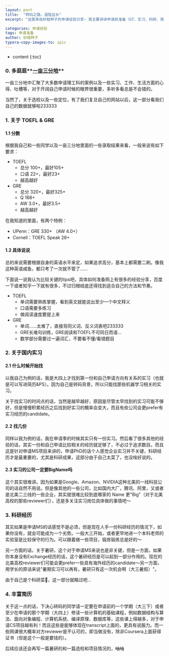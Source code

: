 ```yaml
---
layout: post
title:  "转码之路，道阻且长"
excerpt: "这是来自妙蛙种子的申请经验分享~ 我主要讲讲申请前准备（GT、实习、科研、简历）几个方面说一说自己的看法"

categories: 申请经验
tags: 申请准备
author: 妙蛙种子
typora-copy-images-to: ipic
---
```


* content
{:toc}

### 0. 多逛逛**[一亩三分地](https://www.1point3acres.com/bbs/)**

一亩三分地中汇聚了大多数申请理工科的案例以及一些实习、工作、生活方面的心得、吐槽等，对于开阔自己申请时候的眼界很重要，多听多看总是不会错的。

当然了，关于选校以及一些定位，有了我们复旦自己的网站以后，这一部分看我们自己的数据就够啦233333

### 1. 关于 TOEFL & GRE

#### 1.1 分数

根据我自己和一些同学以及一亩三分地里面的一些录取结果来看，一般来说有如下要求：

- TOEFL
  - 总分 100+，最好105+
  - 口语 22+，最好23+
  - 越高越好
- GRE
  - 总分 320+，最好325+
  - Q    168+
  - AW  3.0+，最好3.5+
  - 越高越好

在我知道的里面，有两个特例：

- UPenn：GRE 330+ （AW 4.0+）
- Cornell：TOEFL Speak 28+

#### 1.2 具体说说

总的来说需要根据自身的英语水平来定，如果追求高分，基本上都需要二刷。像我这种英语咸鱼，都只考了一次就不管了……

下面说一说我认为比较关键的tips吧，具体如何准备网上有很多的经验分享，百度一下或者知乎一下就有很多，不过归根结底还得找到适合自己的方法和节奏。

- TOEFL
  - 单词需要熟练掌握，看到英文就能说出至少一个中文释义
  - 口语需要多练习
  - 做阅读速度要提上来
- GRE
  - 单词……太难了，直接背同义词、反义词表吧233333
  - GRE长难句训练，GRE阅读和TOEFL不可同日而语…
  - 数学部分需要过一遍词汇，不要看不懂/看错题目

### 2. 关于国内实习

#### 2.1 什么时候开始找

以我自己为例的话，我是大四上才找到第一份和自己申请方向有关系的实习（也就是可以写进简历&PS）。因为自己是转码背景，所以只能找那些机器学习相关的实习。

关于找实习的时间点的话，当然是越早越好，原因是尽管太早找到的实习可能不够好，但是慢慢积累经历之后找到好实习的概率会变大，而且有些公司会更prefer有实习经历的candidate。

#### 2.2 找几份

同样以我为例的话，我在申请季的时候其实只有一份实习。然后看了很多其他的经验的话，其实一份和自己申请比较相关的经历就足够了，不必过于追求数目。而且这是针对申请MS项目来讲的，申请PhD的话个人感觉企业实习并不关键，科研经历才是最重要的，尤其是科研成果，这部分由于自己太菜了，也没啥好说的。

#### 2.3 实习的公司一定要BigName吗

这个其实很难讲。因为如果是Google、Amazon、NVIDIA这种北美的一线科技公司的话自然不用说。但是像其他的一些公司，比如国内大厂，腾讯、阿里，又或者是北美二三线的一些企业，其实就很难比较到底哪家的 Name 更"Big"（对于北美高校的那些reviewer们），还是多关注实习岗位具体做的事情吧～

### 3. 科研经历

其实如果是申请MS的话感觉不是必须，但是现在人手一份科研经历的情况下，如果你没有，就会可能成为一个劣势。一般大三开始，或者更早地进一个本科老师的实验室是比较保守的行为。可以跟着做一些项目，锻炼锻炼总是好的～

另一方面的话，关于暑研，这个对于申请MS来说也是非关键，但是一方面，如果你本身没有Exchange经历的话，这个暑研经历是可以起到一部分作用的。现在的北美高校reviewer们可能会更prefer一些具有海外经历的candidate～另一方面，用学长的原话来说"暑期实习可以再有，暑研只有这一次机会啊（大三暑假）"。

由于自己是个科研菜🐔，这一部分就略过吧…

### 4. 丰富简历

关于这一点的话，下决心转码的同学请一定要在申请前的一个学期（大三下）或者至少在申请的那个学期（大四上）修读一些计算机的基础课程，例如数据结构与算法、面向对象编程、计算机系统、编译原理、数据库等，这些课上得越多，对于申请CS项目越有利！而且这些是能够体现在transcript上面的，更具有说服力。而一些网课很大概率对方reviewer是不认可的，即当做没有，除非Coursera上面获得证书（但是这个一般是要钱的）。

后续应该还会再写一篇暑研的和一篇选校和项目情况的，~~咕咕~~